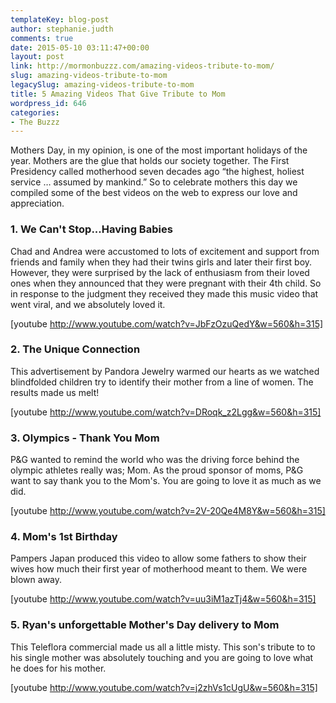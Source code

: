 ```yaml
---
templateKey: blog-post
author: stephanie.judth
comments: true
date: 2015-05-10 03:11:47+00:00
layout: post
link: http://mormonbuzzz.com/amazing-videos-tribute-to-mom/
slug: amazing-videos-tribute-to-mom
legacySlug: amazing-videos-tribute-to-mom
title: 5 Amazing Videos That Give Tribute to Mom
wordpress_id: 646
categories:
- The Buzzz
---
```


Mothers Day, in my opinion, is one of the most important holidays of the year. Mothers are the glue that holds our society together. The First Presidency called motherhood seven decades ago “the highest, holiest service … assumed by mankind.” So to celebrate mothers this day we compiled some of the best videos on the web to express our love and appreciation.




### 1. We Can't Stop...Having Babies




Chad and Andrea were accustomed to lots of excitement and support from friends and family when they had their twins girls and later their first boy. However, they were surprised by the lack of enthusiasm from their loved ones when they announced that they were pregnant with their 4th child. So in response to the judgment they received they made this music video that went viral, and we absolutely loved it.



[youtube http://www.youtube.com/watch?v=JbFzOzuQedY&w=560&h=315]


### 2. The Unique Connection




This advertisement by Pandora Jewelry warmed our hearts as we watched blindfolded children try to identify their mother from a line of women. The results made us melt!



[youtube http://www.youtube.com/watch?v=DRoqk_z2Lgg&w=560&h=315]




### 3. Olympics - Thank You Mom




P&G wanted to remind the world who was the driving force behind the olympic athletes really was; Mom. As the proud sponsor of moms, P&G want to say thank you to the Mom's. You are going to love it as much as we did.



[youtube http://www.youtube.com/watch?v=2V-20Qe4M8Y&w=560&h=315]




### 4. Mom's 1st Birthday




Pampers Japan produced this video to allow some fathers to show their wives how much their first year of motherhood meant to them. We were blown away.



[youtube http://www.youtube.com/watch?v=uu3iM1azTj4&w=560&h=315]




### 5. Ryan's unforgettable Mother's Day delivery to Mom




This Teleflora commercial made us all a little misty. This son's tribute to to his single mother was absolutely touching and you are going to love what he does for his mother.



[youtube http://www.youtube.com/watch?v=j2zhVs1cUgU&w=560&h=315]
